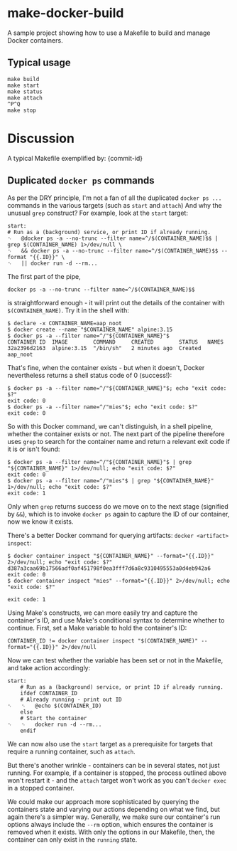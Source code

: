# make-docker-build
A sample project showing how to use a Makefile to build and manage Docker containers.

## Typical usage

    make build
    make start
    make status
    make attach
    ^P^Q
    make stop

# Discussion

A typical Makefile exemplified by: {commit-id}

## Duplicated `docker ps` commands

As per the DRY principle, I'm not a fan of all the duplicated `docker ps ...` commands in the various targets (such as `start` and `attach`) And why the unusual `grep` construct? For example, look at the `start` target:

    start:
    # Run as a (background) service, or print ID if already running.
    ␉   @docker ps -a --no-trunc --filter name=^/$(CONTAINER_NAME)$$ | grep $(CONTAINER_NAME) 1>/dev/null \
    ␉   && docker ps -a --no-trunc --filter name=^/$(CONTAINER_NAME)$$ --format "{{.ID}}" \
    ␉   || docker run -d --rm...

The first part of the pipe,

    docker ps -a --no-trunc --filter name=^/$(CONTAINER_NAME)$$

is straightforward enough - it will print out the details of the container with `$(CONTAINER_NAME)`. Try it in the shell with:

    $ declare -x CONTAINER_NAME=aap_noot
    $ docker create --name "$CONTAINER_NAME" alpine:3.15
    $ docker ps -a --filter name=^/"${CONTAINER_NAME}"$
    CONTAINER ID  IMAGE        COMMAND     CREATED        STATUS   NAMES
    32a2396d2163  alpine:3.15  "/bin/sh"   2 minutes ago  Created  aap_noot

That's fine, when the container exists - but when it doesn't, Docker nevertheless returns a shell status code of 0 (success!):

    $ docker ps -a --filter name=^/"${CONTAINER_NAME}"$; echo "exit code: $?"
    exit code: 0
    $ docker ps -a --filter name=^/"mies"$; echo "exit code: $?"
    exit code: 0

So with this Docker command, we can't distinguish, in a shell pipeline, whether the container exists or not. The next part of the pipeline therefore uses `grep` to search for the container name and return a relevant exit code if it is or isn't found:

    $ docker ps -a --filter name=^/"${CONTAINER_NAME}"$ | grep "${CONTAINER_NAME}" 1>/dev/null; echo "exit code: $?"
    exit code: 0
    $ docker ps -a --filter name=^/"mies"$ | grep "${CONTAINER_NAME}" 1>/dev/null; echo "exit code: $?"
    exit code: 1

Only when `grep` returns success do we move on to the next stage (signified by `&&`), which is to invoke `docker ps` again to capture the ID of our container, now we know it exists.

There's a better Docker command for querying artifacts: `docker <artifact> inspect`:

    $ docker container inspect "${CONTAINER_NAME}" --format="{{.ID}}" 2>/dev/null; echo "exit code: $?"
    d387a3caa69b17566adf0af451798f0ea3fff7d6a8c9310495553a0d4eb942a6
    exit code: 0
    $ docker container inspect "mies" --format="{{.ID}}" 2>/dev/null; echo "exit code: $?"
    
    exit code: 1


Using Make's constructs, we can more easily try and capture the container's ID, and use Make's conditional syntax to determine whether to continue. First, set a Make variable to hold the container's ID:

    CONTAINER_ID != docker container inspect "$(CONTAINER_NAME)" --format="{{.ID}}" 2>/dev/null

Now we can test whether the variable has been set or not in the Makefile, and take action accordingly:

    start:
        # Run as a (background) service, or print ID if already running.
        ifdef CONTAINER_ID
        # Already running - print out ID
    ␉   ␉   @echo $(CONTAINER_ID)
        else
        # Start the container
    ␉   ␉   docker run -d --rm...
        endif

We can now also use the `start` target as a prerequisite for targets that require a running container, such as `attach`.

But there's another wrinkle - containers can be in several states, not just running. For example, if a container is stopped, the process outlined above won't restart it - and the `attach` target won't work as you can't `docker exec` in a stopped container.

We could make our approach more sophisticated by querying the containers state and varying our actions depending on what we find, but again there's a simpler way. Generally, we make sure our container's run options always include the `--rm` option, which ensures the container is removed when it exists. With only the options in our Makefile, then, the container can only exist in the `running` state.